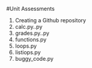 #Unit Assessments
1. Creating a Github repository
2. calc.py..py
3. grades.py..py
4. functions.py
5. loops.py
6. listiops.py
7. buggy_code.py
